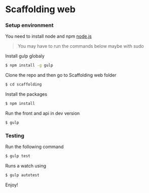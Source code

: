 # Scaffolding web
### Setup environment
You need to install node and npm [node.js]

> You may have to run the commands below maybe with sudo

Install gulp globaly
```sh
$ npm install -g gulp
```

Clone the repo and then go to Scaffolding web folder
```sh
$ cd scaffolding
```

Install the packages
```sh
$ npm install
```

Run the front and api in dev version
```sh
$ gulp
```

### Testing
Run the following command
```sh
$ gulp test
```

Runs a watch using
```sh
$ gulp autotest
```

Enjoy!

[node.js]:http://nodejs.org
[http://localhost:3000/]:http://localhost:3000/
